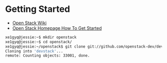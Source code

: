Getting Started
==

- [Open Stack Wiki](https://wiki.openstack.org/wiki/Getting_Started)
- [Open Stack Homepage How To Get Started](https://www.openstack.org/software/start/)


```sh
xe1gyq@jessie:~$ mkdir openstack
xe1gyq@jessie:~$ cd openstack/
xe1gyq@jessie:~/openstack$ git clone git://github.com/openstack-dev/devstack.git
Cloning into 'devstack'...
remote: Counting objects: 33001, done.

```
